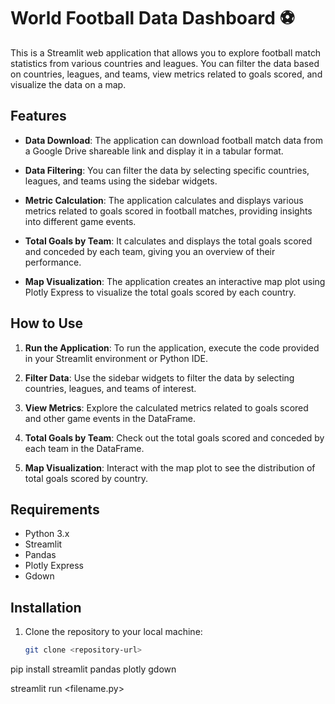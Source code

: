 # World Football Data Dashboard ⚽

This is a Streamlit web application that allows you to explore football match statistics from various countries and leagues. You can filter the data based on countries, leagues, and teams, view metrics related to goals scored, and visualize the data on a map.

## Features

- **Data Download**: The application can download football match data from a Google Drive shareable link and display it in a tabular format.

- **Data Filtering**: You can filter the data by selecting specific countries, leagues, and teams using the sidebar widgets.

- **Metric Calculation**: The application calculates and displays various metrics related to goals scored in football matches, providing insights into different game events.

- **Total Goals by Team**: It calculates and displays the total goals scored and conceded by each team, giving you an overview of their performance.

- **Map Visualization**: The application creates an interactive map plot using Plotly Express to visualize the total goals scored by each country.

## How to Use

1. **Run the Application**: To run the application, execute the code provided in your Streamlit environment or Python IDE.

2. **Filter Data**: Use the sidebar widgets to filter the data by selecting countries, leagues, and teams of interest.

3. **View Metrics**: Explore the calculated metrics related to goals scored and other game events in the DataFrame.

4. **Total Goals by Team**: Check out the total goals scored and conceded by each team in the DataFrame.

5. **Map Visualization**: Interact with the map plot to see the distribution of total goals scored by country.

## Requirements

- Python 3.x
- Streamlit
- Pandas
- Plotly Express
- Gdown

## Installation

1. Clone the repository to your local machine:

   ```bash
   git clone <repository-url>

pip install streamlit pandas plotly gdown

streamlit run <filename.py>
